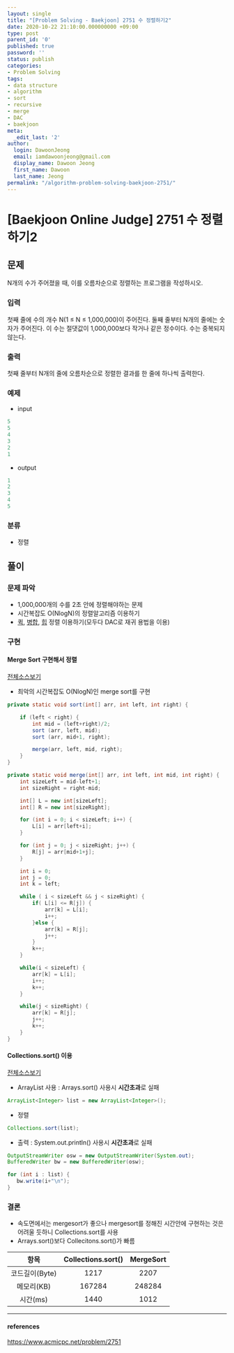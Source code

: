 ```yaml
---
layout: single
title: "[Problem Solving - Baekjoon] 2751 수 정렬하기2"
date: 2020-10-22 21:10:00.000000000 +09:00
type: post
parent_id: '0'
published: true
password: ''
status: publish
categories:
- Problem Solving
tags:
- data structure
- algorithm
- sort
- recursive
- merge
- DAC
- baekjoon
meta:
  _edit_last: '2'
author:
  login: DawoonJeong
  email: iamdawoonjeong@gmail.com
  display_name: Dawoon Jeong
  first_name: Dawoon
  last_name: Jeong
permalink: "/algorithm-problem-solving-baekjoon-2751/"
---
```

# [Baekjoon Online Judge] 2751 수 정렬하기2

## 문제
N개의 수가 주어졌을 때, 이를 오름차순으로 정렬하는 프로그램을 작성하시오.

### 입력
첫째 줄에 수의 개수 N(1 ≤ N ≤ 1,000,000)이 주어진다. 둘째 줄부터 N개의 줄에는 숫자가 주어진다. 이 수는 절댓값이 1,000,000보다 작거나 같은 정수이다. 수는 중복되지 않는다.

### 출력
첫째 줄부터 N개의 줄에 오름차순으로 정렬한 결과를 한 줄에 하나씩 출력한다.

### 예제

- input

```java
5
5
4
3
2
1
```

- output

```java
1
2
3
4
5
```

### 분류
- 정렬


## 풀이

### 문제 파악
- 1,000,000개의 수를 2초 안에 정렬해야하는 문제
- 시간복잡도 O(NlogN)의 정렬알고리즘 이용하기
- [퀵](http://dawoonjeong.com/algorithm-sort-quick/), [병합](http://dawoonjeong.com/algorithm-sort-merge/), [힙](http://dawoonjeong.com/algorithm-sort-heap/) 정렬 이용하기(모두다 DAC로 재귀 용법을 이용)


### 구현

#### Merge Sort 구현해서 정렬

[전체소스보기](https://github.com/iamdawoonjeong/java-datastructure-algorithm/blob/master/java-algorithm-problem-solving/src/baekjoon/sortNumbers2751/Main.java)

- 최악의 시간복잡도 O(NlogN)인 merge sort를 구현

```java
private static void sort(int[] arr, int left, int right) {

    if (left < right) {
        int mid = (left+right)/2;
        sort (arr, left, mid);
        sort (arr, mid+1, right);

        merge(arr, left, mid, right);
    }
}

private static void merge(int[] arr, int left, int mid, int right) {
    int sizeLeft = mid-left+1;
    int sizeRight = right-mid;

    int[] L = new int[sizeLeft];
    int[] R = new int[sizeRight];

    for (int i = 0; i < sizeLeft; i++) {
        L[i] = arr[left+i];
    }

    for (int j = 0; j < sizeRight; j++) {
        R[j] = arr[mid+1+j];
    }

    int i = 0;
    int j = 0;
    int k = left;

    while ( i < sizeLeft && j < sizeRight) {
        if( L[i] <= R[j]) {
            arr[k] = L[i];
            i++;
        }else {
            arr[k] = R[j];
            j++;
        }
        k++;
    }

    while(i < sizeLeft) {
        arr[k] = L[i];
        i++;
        k++;
    }

    while(j < sizeRight) {
        arr[k] = R[j];
        j++;
        k++;
    }
}
```

#### Collections.sort() 이용

[전체소스보기](https://github.com/iamdawoonjeong/java-datastructure-algorithm/blob/master/java-algorithm-problem-solving/src/baekjoon/sortNumbers2751/MainCollection.java)

- ArrayList 사용 : Arrays.sort() 사용시  **시간초과**로 실패  

```java
ArrayList<Integer> list = new ArrayList<Integer>();
```

- 정렬

```java
Collections.sort(list);
```

- 출력 : System.out.println() 사용시  **시간초과**로 실패

```java
OutputStreamWriter osw = new OutputStreamWriter(System.out);
BufferedWriter bw = new BufferedWriter(osw);

for (int i : list) {
   bw.write(i+"\n");
}           
```


### 결론
- 속도면에서는 mergesort가 좋으나 mergesort를 정해진 시간안에 구현하는 것은 어려울 듯하니 Collections.sort를 사용
- Arrays.sort()보다 Collecitons.sort()가 빠름

| 항목	   | Collections.sort() |  MergeSort |
|:--------:|:--------:|:--------:|
|  코드길이(Byte) |  1217    |   2207 	|
|  메모리(KB) 	 |  167284 	|  248284 	|
|  시간(ms) 	     |  1440	|  1012   	|


----

#### references
<https://www.acmicpc.net/problem/2751>
